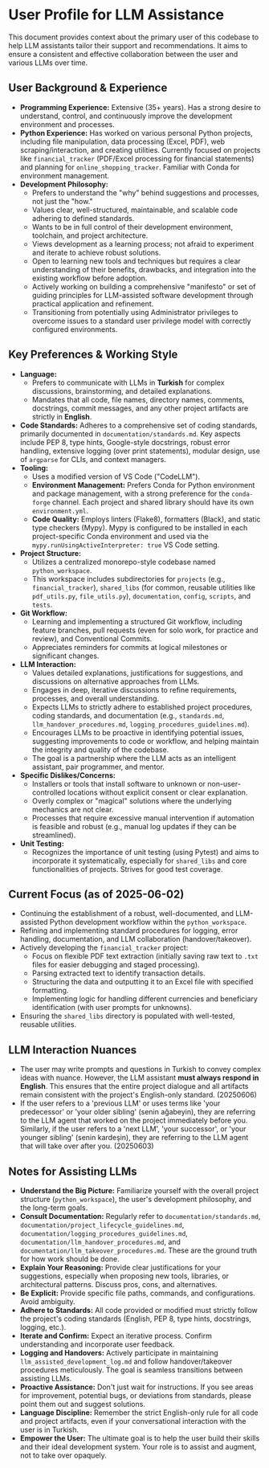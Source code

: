 # User Profile for LLM Assistance

This document provides context about the primary user of this codebase to help LLM assistants tailor their support and recommendations. It aims to ensure a consistent and effective collaboration between the user and various LLMs over time.

## User Background & Experience

*   **Programming Experience:** Extensive (35+ years). Has a strong desire to understand, control, and continuously improve the development environment and processes.
*   **Python Experience:** Has worked on various personal Python projects, including file manipulation, data processing (Excel, PDF), web scraping/interaction, and creating utilities. Currently focused on projects like `financial_tracker` (PDF/Excel processing for financial statements) and planning for `online_shopping_tracker`. Familiar with Conda for environment management.
*   **Development Philosophy:**
    *   Prefers to understand the "why" behind suggestions and processes, not just the "how."
    *   Values clear, well-structured, maintainable, and scalable code adhering to defined standards.
    *   Wants to be in full control of their development environment, toolchain, and project architecture.
    *   Views development as a learning process; not afraid to experiment and iterate to achieve robust solutions.
    *   Open to learning new tools and techniques but requires a clear understanding of their benefits, drawbacks, and integration into the existing workflow before adoption.
    *   Actively working on building a comprehensive "manifesto" or set of guiding principles for LLM-assisted software development through practical application and refinement.
    *   Transitioning from potentially using Administrator privileges to overcome issues to a standard user privilege model with correctly configured environments.

## Key Preferences & Working Style

*   **Language:**
    *   Prefers to communicate with LLMs in **Turkish** for complex discussions, brainstorming, and detailed explanations.
    *   Mandates that all code, file names, directory names, comments, docstrings, commit messages, and any other project artifacts are strictly in **English**.
*   **Code Standards:** Adheres to a comprehensive set of coding standards, primarily documented in `documentation/standards.md`. Key aspects include PEP 8, type hints, Google-style docstrings, robust error handling, extensive logging (over print statements), modular design, use of `argparse` for CLIs, and context managers.
*   **Tooling:**
    *   Uses a modified version of VS Code ("CodeLLM").
    *   **Environment Management:** Prefers Conda for Python environment and package management, with a strong preference for the `conda-forge` channel. Each project and shared library should have its own `environment.yml`.
    *   **Code Quality:** Employs linters (Flake8), formatters (Black), and static type checkers (Mypy). Mypy is configured to be installed in each project-specific Conda environment and used via the `mypy.runUsingActiveInterpreter: true` VS Code setting.
*   **Project Structure:**
    *   Utilizes a centralized monorepo-style codebase named `python_workspace`.
    *   This workspace includes subdirectories for `projects` (e.g., `financial_tracker`), `shared_libs` (for common, reusable utilities like `pdf_utils.py`, `file_utils.py`), `documentation`, `config`, `scripts`, and `tests`.
*   **Git Workflow:**
    *   Learning and implementing a structured Git workflow, including feature branches, pull requests (even for solo work, for practice and review), and Conventional Commits.
    *   Appreciates reminders for commits at logical milestones or significant changes.
*   **LLM Interaction:**
    *   Values detailed explanations, justifications for suggestions, and discussions on alternative approaches from LLMs.
    *   Engages in deep, iterative discussions to refine requirements, processes, and overall understanding.
    *   Expects LLMs to strictly adhere to established project procedures, coding standards, and documentation (e.g., `standards.md`, `llm_handover_procedures.md`, `logging_procedures_guidelines.md`).
    *   Encourages LLMs to be proactive in identifying potential issues, suggesting improvements to code or workflow, and helping maintain the integrity and quality of the codebase.
    *   The goal is a partnership where the LLM acts as an intelligent assistant, pair programmer, and mentor.
*   **Specific Dislikes/Concerns:**
    *   Installers or tools that install software to unknown or non-user-controlled locations without explicit consent or clear explanation.
    *   Overly complex or "magical" solutions where the underlying mechanics are not clear.
    *   Processes that require excessive manual intervention if automation is feasible and robust (e.g., manual log updates if they can be streamlined).
*   **Unit Testing:**
    *   Recognizes the importance of unit testing (using Pytest) and aims to incorporate it systematically, especially for `shared_libs` and core functionalities of projects. Strives for good test coverage.

## Current Focus (as of 2025-06-02)

*   Continuing the establishment of a robust, well-documented, and LLM-assisted Python development workflow within the `python_workspace`.
*   Refining and implementing standard procedures for logging, error handling, documentation, and LLM collaboration (handover/takeover).
*   Actively developing the `financial_tracker` project:
    *   Focus on flexible PDF text extraction (initially saving raw text to `.txt` files for easier debugging and staged processing).
    *   Parsing extracted text to identify transaction details.
    *   Structuring the data and outputting it to an Excel file with specified formatting.
    *   Implementing logic for handling different currencies and beneficiary identification (with user prompts for unknowns).
*   Ensuring the `shared_libs` directory is populated with well-tested, reusable utilities.



## LLM Interaction Nuances
* The user may write prompts and questions in Turkish to convey complex ideas with nuance. However, the LLM assistant **must always respond in English**. This ensures that the entire project dialogue and all artifacts remain consistent with the project's English-only standard. (20250606)
*   If the user refers to a 'previous LLM' or uses terms like 'your predecessor' or 'your older sibling' (senin ağabeyin), they are referring to the LLM agent that worked on the project immediately before you. Similarly, if the user refers to a 'next LLM', 'your successor', or 'your younger sibling' (senin kardeşin), they are referring to the LLM agent that will take over after you. (20250603)

## Notes for Assisting LLMs

*   **Understand the Big Picture:** Familiarize yourself with the overall project structure (`python_workspace`), the user's development philosophy, and the long-term goals.
*   **Consult Documentation:** Regularly refer to `documentation/standards.md`, `documentation/project_lifecycle_guidelines.md`, `documentation/logging_procedures_guidelines.md`, `documentation/llm_handover_procedures.md`, and `documentation/llm_takeover_procedures.md`. These are the ground truth for how work should be done.
*   **Explain Your Reasoning:** Provide clear justifications for your suggestions, especially when proposing new tools, libraries, or architectural patterns. Discuss pros, cons, and alternatives.
*   **Be Explicit:** Provide specific file paths, commands, and configurations. Avoid ambiguity.
*   **Adhere to Standards:** All code provided or modified must strictly follow the project's coding standards (English, PEP 8, type hints, docstrings, logging, etc.).
*   **Iterate and Confirm:** Expect an iterative process. Confirm understanding and incorporate user feedback.
*   **Logging and Handovers:** Actively participate in maintaining `llm_assisted_development_log.md` and follow handover/takeover procedures meticulously. The goal is seamless transitions between assisting LLMs.
*   **Proactive Assistance:** Don't just wait for instructions. If you see areas for improvement, potential bugs, or deviations from standards, please point them out and suggest solutions.
*   **Language Discipline:** Remember the strict English-only rule for all code and project artifacts, even if your conversational interaction with the user is in Turkish.
*   **Empower the User:** The ultimate goal is to help the user build their skills and their ideal development system. Your role is to assist and augment, not to take over opaquely.